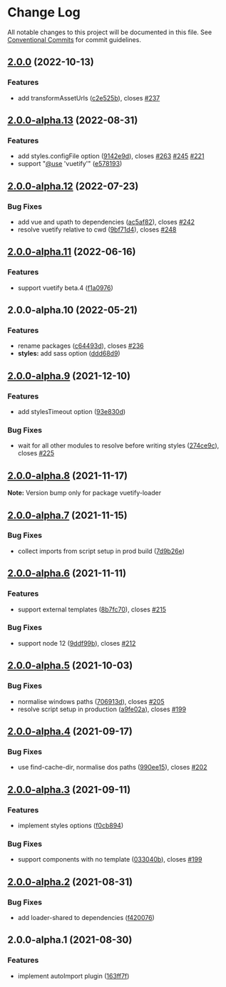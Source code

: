 # Change Log

All notable changes to this project will be documented in this file.
See [Conventional Commits](https://conventionalcommits.org) for commit guidelines.

## [2.0.0](https://github.com/vuetifyjs/vuetify-loader/compare/webpack-plugin-vuetify@2.0.0-alpha.13...webpack-plugin-vuetify@2.0.0) (2022-10-13)


### Features

* add transformAssetUrls ([c2e525b](https://github.com/vuetifyjs/vuetify-loader/commit/c2e525b3a3ad5582ffc50216a94c47b94f1c8fc9)), closes [#237](https://github.com/vuetifyjs/vuetify-loader/issues/237)



## [2.0.0-alpha.13](https://github.com/vuetifyjs/vuetify-loader/compare/webpack-plugin-vuetify@2.0.0-alpha.12...webpack-plugin-vuetify@2.0.0-alpha.13) (2022-08-31)


### Features

* add styles.configFile option ([9142e9d](https://github.com/vuetifyjs/vuetify-loader/commit/9142e9d644ba1e4f86486440c29a318704090636)), closes [#263](https://github.com/vuetifyjs/vuetify-loader/issues/263) [#245](https://github.com/vuetifyjs/vuetify-loader/issues/245) [#221](https://github.com/vuetifyjs/vuetify-loader/issues/221)
* support "[@use](https://github.com/use) 'vuetify'" ([e578193](https://github.com/vuetifyjs/vuetify-loader/commit/e578193a685dd581f6f15ff6e5e99f1a6eebbf1c))



## [2.0.0-alpha.12](https://github.com/vuetifyjs/vuetify-loader/compare/webpack-plugin-vuetify@2.0.0-alpha.11...webpack-plugin-vuetify@2.0.0-alpha.12) (2022-07-23)


### Bug Fixes

* add vue and upath to dependencies ([ac5af82](https://github.com/vuetifyjs/vuetify-loader/commit/ac5af823f1bfd8bc79dc3eb353eed64adef34421)), closes [#242](https://github.com/vuetifyjs/vuetify-loader/issues/242)
* resolve vuetify relative to cwd ([9bf71d4](https://github.com/vuetifyjs/vuetify-loader/commit/9bf71d4fd8596cf8333e3041f4307a851c7aba6a)), closes [#248](https://github.com/vuetifyjs/vuetify-loader/issues/248)



## [2.0.0-alpha.11](https://github.com/vuetifyjs/vuetify-loader/compare/webpack-plugin-vuetify@2.0.0-alpha.10...webpack-plugin-vuetify@2.0.0-alpha.11) (2022-06-16)


### Features

* support vuetify beta.4 ([f1a0976](https://github.com/vuetifyjs/vuetify-loader/commit/f1a09765e568c7ee5481dd576765939ffc1fe534))



## 2.0.0-alpha.10 (2022-05-21)


### Features

* rename packages ([c64493d](https://github.com/vuetifyjs/vuetify-loader/commit/c64493d2d9d68338b23d302a3467c1058cd055f1)), closes [#236](https://github.com/vuetifyjs/vuetify-loader/issues/236)
* **styles:** add sass option ([ddd68d9](https://github.com/vuetifyjs/vuetify-loader/commit/ddd68d99aedaa0088c5d89740d1a9b9c1bb74808))



## [2.0.0-alpha.9](https://github.com/vuetifyjs/vuetify-loader/compare/vuetify-loader@2.0.0-alpha.8...vuetify-loader@2.0.0-alpha.9) (2021-12-10)


### Features

* add stylesTimeout option ([93e830d](https://github.com/vuetifyjs/vuetify-loader/commit/93e830dd728610bfa83c5a93f85fcca6acb4f59d))


### Bug Fixes

* wait for all other modules to resolve before writing styles ([274ce9c](https://github.com/vuetifyjs/vuetify-loader/commit/274ce9ced8da65107b7544f9cdb2d82d463be313)), closes [#225](https://github.com/vuetifyjs/vuetify-loader/issues/225)



## [2.0.0-alpha.8](https://github.com/vuetifyjs/vuetify-loader/compare/vuetify-loader@2.0.0-alpha.7...vuetify-loader@2.0.0-alpha.8) (2021-11-17)

**Note:** Version bump only for package vuetify-loader





## [2.0.0-alpha.7](https://github.com/vuetifyjs/vuetify-loader/compare/vuetify-loader@2.0.0-alpha.6...vuetify-loader@2.0.0-alpha.7) (2021-11-15)


### Bug Fixes

* collect imports from script setup in prod build ([7d9b26e](https://github.com/vuetifyjs/vuetify-loader/commit/7d9b26e3ade6b71af71bc085cfbb881e8ae114bd))



## [2.0.0-alpha.6](https://github.com/vuetifyjs/vuetify-loader/compare/vuetify-loader@2.0.0-alpha.5...vuetify-loader@2.0.0-alpha.6) (2021-11-11)


### Features

* support external templates ([8b7fc70](https://github.com/vuetifyjs/vuetify-loader/commit/8b7fc7082cf177e122d83b97ec0521092c044a77)), closes [#215](https://github.com/vuetifyjs/vuetify-loader/issues/215)


### Bug Fixes

* support node 12 ([9ddf99b](https://github.com/vuetifyjs/vuetify-loader/commit/9ddf99b3a3222d86cf9dc5b8a7561bc0131d6832)), closes [#212](https://github.com/vuetifyjs/vuetify-loader/issues/212)



## [2.0.0-alpha.5](https://github.com/vuetifyjs/vuetify-loader/compare/vuetify-loader@2.0.0-alpha.4...vuetify-loader@2.0.0-alpha.5) (2021-10-03)


### Bug Fixes

* normalise windows paths ([706913d](https://github.com/vuetifyjs/vuetify-loader/commit/706913da0a865643019db9b2ee627c0400d9cbaa)), closes [#205](https://github.com/vuetifyjs/vuetify-loader/issues/205)
* resolve script setup in production ([a9fe02a](https://github.com/vuetifyjs/vuetify-loader/commit/a9fe02acfacf5f7474096370315e53c9501a9721)), closes [#199](https://github.com/vuetifyjs/vuetify-loader/issues/199)



## [2.0.0-alpha.4](https://github.com/vuetifyjs/vuetify-loader/compare/vuetify-loader@2.0.0-alpha.3...vuetify-loader@2.0.0-alpha.4) (2021-09-17)


### Bug Fixes

* use find-cache-dir, normalise dos paths ([990ee15](https://github.com/vuetifyjs/vuetify-loader/commit/990ee15ae49f331ff2d59b5cf00829ac32eb4ecd)), closes [#202](https://github.com/vuetifyjs/vuetify-loader/issues/202)



## [2.0.0-alpha.3](https://github.com/vuetifyjs/vuetify-loader/compare/vuetify-loader@2.0.0-alpha.2...vuetify-loader@2.0.0-alpha.3) (2021-09-11)


### Features

* implement styles options ([f0cb894](https://github.com/vuetifyjs/vuetify-loader/commit/f0cb89494776369ab510e7597d0dfb126015fa6b))


### Bug Fixes

* support components with no template ([033040b](https://github.com/vuetifyjs/vuetify-loader/commit/033040b27c7417ce4bba968d59688d7559e48812)), closes [#199](https://github.com/vuetifyjs/vuetify-loader/issues/199)



## [2.0.0-alpha.2](https://github.com/vuetifyjs/vuetify-loader/compare/vuetify-loader@2.0.0-alpha.1...vuetify-loader@2.0.0-alpha.2) (2021-08-31)


### Bug Fixes

* add loader-shared to dependencies ([f420076](https://github.com/vuetifyjs/vuetify-loader/commit/f42007636496aa3fc63adb7fc446c37af2f82a43))



## 2.0.0-alpha.1 (2021-08-30)


### Features

* implement autoImport plugin ([163ff7f](https://github.com/vuetifyjs/vuetify-loader/commit/163ff7f25c2e8cb65bc6461f4399b52e53b77612))
